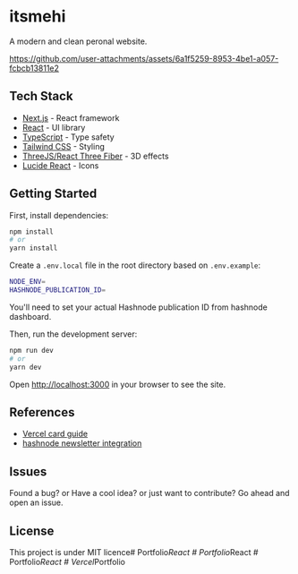 # itsmehi

A modern and clean peronal website.

https://github.com/user-attachments/assets/6a1f5259-8953-4be1-a057-fcbcb13811e2

## Tech Stack

- [Next.js](https://nextjs.org/) - React framework
- [React](https://react.dev/) - UI library
- [TypeScript](https://www.typescriptlang.org/) - Type safety
- [Tailwind CSS](https://tailwindcss.com/) - Styling
- [ThreeJS/React Three Fiber](https://docs.pmnd.rs/react-three-fiber) - 3D effects
- [Lucide React](https://lucide.dev/) - Icons

## Getting Started

First, install dependencies:

```bash
npm install
# or
yarn install
```

Create a `.env.local` file in the root directory based on `.env.example`:

```bash
NODE_ENV=
HASHNODE_PUBLICATION_ID=
```

You'll need to set your actual Hashnode publication ID from hashnode dashboard.

Then, run the development server:

```bash
npm run dev
# or
yarn dev
```

Open [http://localhost:3000](http://localhost:3000) in your browser to see the site.

## References
- [Vercel card guide](https://x.com/0xca0a)
- [hashnode newsletter integration](https://www.vistosocreative.com/blog/how-to-integrate-hashnode-newsletter-subscription-into-your-nextjs-website)

## Issues

Found a bug? or Have a cool idea? or just want to contribute? Go ahead and open an issue.

## License

This project is under MIT licence#   P o r t f o l i o _ R e a c t  
 #   P o r t f o l i o _ R e a c t  
 #   P o r t f o l i o _ R e a c t  
 #   V e r c e l _ P o r t f o l i o  
 